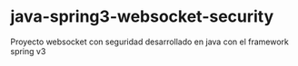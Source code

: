 # java-spring3-websocket-security
Proyecto websocket con seguridad desarrollado en java con el framework spring v3
